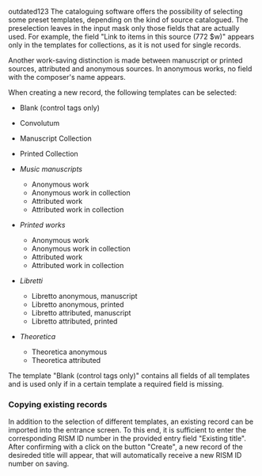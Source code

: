 outdated123
The cataloguing software offers the possibility of selecting some preset templates, depending on the kind of source catalogued. The preselection leaves in the input mask only those fields that are actually used. For example, the field "Link to items in this source (772 $w)" appears only in the templates for collections, as it is not used for single records.

Another work-saving distinction is made between manuscript or printed sources, attributed and anonymous sources. In anonymous works, no field with the composer's name appears.

When creating a new record, the following templates can be selected:

- Blank (control tags only)
- Convolutum
- Manuscript Collection
- Printed Collection
- _Music manuscripts_

  - Anonymous work
  - Anonymous work in collection
  - Attributed work
  - Attributed work in collection
- _Printed works_

  - Anonymous work
  - Anonymous work in collection
  - Attributed work
  - Attributed work in collection
- _Libretti_

  - Libretto anonymous, manuscript
  - Libretto anonymous, printed
  - Libretto attributed, manuscript
  - Libretto attributed, printed
- _Theoretica_

  - Theoretica anonymous
  - Theoretica attributed

The template "Blank (control tags only)" contains all fields of all templates and is used only if in a certain template a required field is missing.

### Copying existing records

In addition to the selection of different templates, an existing record can be imported into the entrance screen. To this end, it is sufficient to enter the corresponding RISM ID number in the provided entry field "Existing title". After confirming with a click on the button "Create", a new record of the desireded title will appear, that will automatically receive a new RISM ID number on saving.
